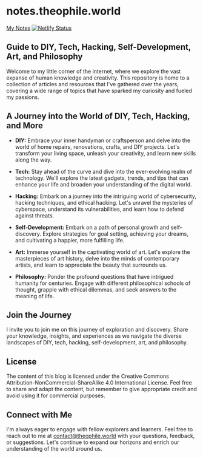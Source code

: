 # notes.theophile.world
[My Notes](http://notes.theophile.world/)
[![Netlify Status](https://api.netlify.com/api/v1/badges/c93ed4ff-1021-4653-afc2-dd71e19be702/deploy-status)](https://app.netlify.com/sites/notes-theophile/deploys)

## Guide to DIY, Tech, Hacking, Self-Development, Art, and Philosophy

Welcome to my little corner of the internet, where we explore the vast expanse of human knowledge and creativity. This repository is home to a collection of articles and resources that I've gathered over the years, covering a wide range of topics that have sparked my curiosity and fueled my passions.

## A Journey into the World of DIY, Tech, Hacking, and More

* **DIY:** Embrace your inner handyman or craftsperson and delve into the world of home repairs, renovations, crafts, and DIY projects. Let's transform your living space, unleash your creativity, and learn new skills along the way.

* **Tech:** Stay ahead of the curve and dive into the ever-evolving realm of technology. We'll explore the latest gadgets, trends, and tips that can enhance your life and broaden your understanding of the digital world.

* **Hacking:** Embark on a journey into the intriguing world of cybersecurity, hacking techniques, and ethical hacking. Let's unravel the mysteries of cyberspace, understand its vulnerabilities, and learn how to defend against threats.

* **Self-Development:** Embark on a path of personal growth and self-discovery. Explore strategies for goal setting, achieving your dreams, and cultivating a happier, more fulfilling life.

* **Art:** Immerse yourself in the captivating world of art. Let's explore the masterpieces of art history, delve into the minds of contemporary artists, and learn to appreciate the beauty that surrounds us.

* **Philosophy:** Ponder the profound questions that have intrigued humanity for centuries. Engage with different philosophical schools of thought, grapple with ethical dilemmas, and seek answers to the meaning of life.

## Join the Journey

I invite you to join me on this journey of exploration and discovery. Share your knowledge, insights, and experiences as we navigate the diverse landscapes of DIY, tech, hacking, self-development, art, and philosophy.

## License

The content of this blog is licensed under the Creative Commons Attribution-NonCommercial-ShareAlike 4.0 International License. Feel free to share and adapt the content, but remember to give appropriate credit and avoid using it for commercial purposes.

## Connect with Me
I'm always eager to engage with fellow explorers and learners. Feel free to reach out to me at [contact@theophile.world](mailto:contact@theophile.world) with your questions, feedback, or suggestions. Let's continue to expand our horizons and enrich our understanding of the world around us.
